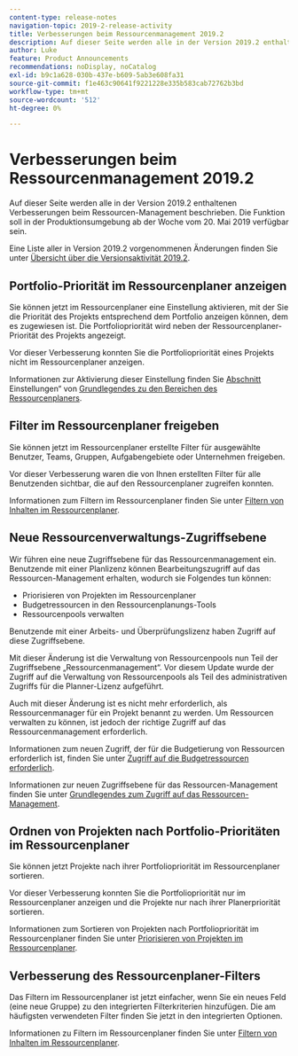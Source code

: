 ```yaml
---
content-type: release-notes
navigation-topic: 2019-2-release-activity
title: Verbesserungen beim Ressourcenmanagement 2019.2
description: Auf dieser Seite werden alle in der Version 2019.2 enthaltenen Verbesserungen beim Ressourcen-Management beschrieben. Die Funktion soll in der Produktionsumgebung ab der Woche vom 20. Mai 2019 verfügbar sein.
author: Luke
feature: Product Announcements
recommendations: noDisplay, noCatalog
exl-id: b9c1a628-030b-437e-b609-5ab3e608fa31
source-git-commit: f1e463c90641f9221228e335b583cab72762b3bd
workflow-type: tm+mt
source-wordcount: '512'
ht-degree: 0%

---
```


# Verbesserungen beim Ressourcenmanagement 2019.2

Auf dieser Seite werden alle in der Version 2019.2 enthaltenen Verbesserungen beim Ressourcen-Management beschrieben. Die Funktion soll in der Produktionsumgebung ab der Woche vom 20. Mai 2019 verfügbar sein.

Eine Liste aller in Version 2019.2 vorgenommenen Änderungen finden Sie unter [Übersicht über die Versionsaktivität 2019.2](../../../../product-announcements/product-releases/quarterly-release-archive/2019.2-release-activity/2019-2-release-activity-overview.md).

## Portfolio-Priorität im Ressourcenplaner anzeigen

Sie können jetzt im Ressourcenplaner eine Einstellung aktivieren, mit der Sie die Priorität des Projekts entsprechend dem Portfolio anzeigen können, dem es zugewiesen ist. Die Portfoliopriorität wird neben der Ressourcenplaner-Priorität des Projekts angezeigt.

Vor dieser Verbesserung konnten Sie die Portfoliopriorität eines Projekts nicht im Ressourcenplaner anzeigen.

Informationen zur Aktivierung dieser Einstellung finden Sie [ Abschnitt ](../../../../resource-mgmt/resource-planning/resource-planner-navigation.md#settings)Einstellungen“ von [Grundlegendes zu den Bereichen des Ressourcenplaners](../../../../resource-mgmt/resource-planning/resource-planner-navigation.md).

## Filter im Ressourcenplaner freigeben

Sie können jetzt im Ressourcenplaner erstellte Filter für ausgewählte Benutzer, Teams, Gruppen, Aufgabengebiete oder Unternehmen freigeben.

Vor dieser Verbesserung waren die von Ihnen erstellten Filter für alle Benutzenden sichtbar, die auf den Ressourcenplaner zugreifen konnten.

Informationen zum Filtern im Ressourcenplaner finden Sie unter [Filtern von Inhalten im Ressourcenplaner](../../../../resource-mgmt/resource-planning/filter-resource-planner.md).

## Neue Ressourcenverwaltungs-Zugriffsebene

Wir führen eine neue Zugriffsebene für das Ressourcenmanagement ein. Benutzende mit einer Planlizenz können Bearbeitungszugriff auf das Ressourcen-Management erhalten, wodurch sie Folgendes tun können:

* Priorisieren von Projekten im Ressourcenplaner
* Budgetressourcen in den Ressourcenplanungs-Tools
* Ressourcenpools verwalten

Benutzende mit einer Arbeits- und Überprüfungslizenz haben Zugriff auf diese Zugriffsebene.

Mit dieser Änderung ist die Verwaltung von Ressourcenpools nun Teil der Zugriffsebene „Ressourcenmanagement“. Vor diesem Update wurde der Zugriff auf die Verwaltung von Ressourcenpools als Teil des administrativen Zugriffs für die Planner-Lizenz aufgeführt.

Auch mit dieser Änderung ist es nicht mehr erforderlich, als Ressourcenmanager für ein Projekt benannt zu werden. Um Ressourcen verwalten zu können, ist jedoch der richtige Zugriff auf das Ressourcenmanagement erforderlich.

Informationen zum neuen Zugriff, der für die Budgetierung von Ressourcen erforderlich ist, finden Sie unter [Zugriff auf die Budgetressourcen erforderlich](../../../../resource-mgmt/resource-planning/access-needed-to-budget-resources.md).

Informationen zur neuen Zugriffsebene für das Ressourcen-Management finden Sie unter [Grundlegendes zum Zugriff auf das Ressourcen-Management](../../../../administration-and-setup/add-users/configure-and-grant-access/grant-access-resource-management.md).

## Ordnen von Projekten nach Portfolio-Prioritäten im Ressourcenplaner

Sie können jetzt Projekte nach ihrer Portfoliopriorität im Ressourcenplaner sortieren.

Vor dieser Verbesserung konnten Sie die Portfoliopriorität nur im Ressourcenplaner anzeigen und die Projekte nur nach ihrer Planerpriorität sortieren.

Informationen zum Sortieren von Projekten nach Portfoliopriorität im Ressourcenplaner finden Sie unter [Priorisieren von Projekten im Ressourcenplaner](../../../../resource-mgmt/resource-planning/prioritize-projects-resource-planner.md).

## Verbesserung des Ressourcenplaner-Filters

Das Filtern im Ressourcenplaner ist jetzt einfacher, wenn Sie ein neues Feld (eine neue Gruppe) zu den integrierten Filterkriterien hinzufügen. Die am häufigsten verwendeten Filter finden Sie jetzt in den integrierten Optionen.

Informationen zu Filtern im Ressourcenplaner finden Sie unter [Filtern von Inhalten im Ressourcenplaner](../../../../resource-mgmt/resource-planning/filter-resource-planner.md).

